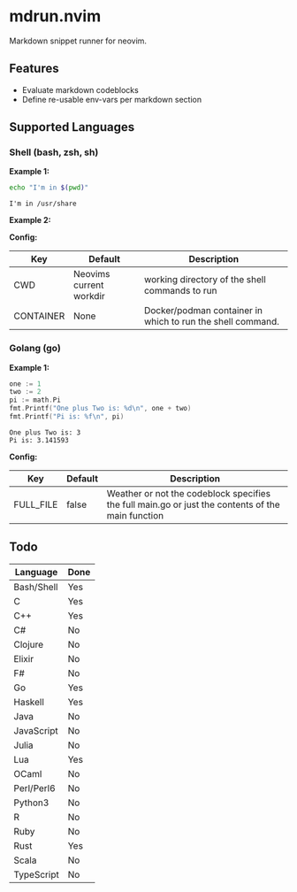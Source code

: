 # mdrun.nvim

Markdown snippet runner for neovim.

## Features

- Evaluate markdown codeblocks
- Define re-usable env-vars per markdown section

## Supported Languages

### Shell (bash, zsh, sh)

**Example 1:**

```sh CWD=/usr/share
echo "I'm in $(pwd)"
```

```out
I'm in /usr/share
```

**Example 2:**

**Config:**

| Key       | Default                 | Description                                                |
| --------- | ----------------------- | ---------------------------------------------------------- |
| CWD       | Neovims current workdir | working directory of the shell commands to run             |
| CONTAINER | None                    | Docker/podman container in which to run the shell command. |

### Golang (go)

**Example 1:**

```go ID=1703087980319
one := 1
two := 2
pi := math.Pi
fmt.Printf("One plus Two is: %d\n", one + two)
fmt.Printf("Pi is: %f\n", pi)
```

```out LAST_RUN=2023-12-20T17:00:24+01:00 SOURCE=1703087980319
One plus Two is: 3
Pi is: 3.141593
```

**Config:**

| Key       | Default | Description                                                                                       |
| --------- | ------- | ------------------------------------------------------------------------------------------------- |
| FULL_FILE | false   | Weather or not the codeblock specifies the full main.go or just the contents of the main function |

## Todo

| Language   | Done |
| ---------- | ---- |
| Bash/Shell | Yes  |
| C          | Yes  |
| C++        | Yes  |
| C#         | No   |
| Clojure    | No   |
| Elixir     | No   |
| F#         | No   |
| Go         | Yes  |
| Haskell    | Yes   |
| Java       | No   |
| JavaScript | No   |
| Julia      | No   |
| Lua        | Yes  |
| OCaml      | No   |
| Perl/Perl6 | No   |
| Python3    | No   |
| R          | No   |
| Ruby       | No   |
| Rust       | Yes   |
| Scala      | No   |
| TypeScript | No   |
